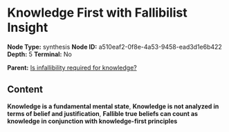 # Knowledge First with Fallibilist Insight

**Node Type:** synthesis
**Node ID:** a510eaf2-0f8e-4a53-9458-ead3d1e6b422
**Depth:** 5
**Terminal:** No

**Parent:** [Is infallibility required for knowledge?](is-infallibility-required-for-knowledge-antithesis-e3f8825a-dfa3-4574-98ff-0fc557159649.md)

## Content

**Knowledge is a fundamental mental state**, **Knowledge is not analyzed in terms of belief and justification**, **Fallible true beliefs can count as knowledge in conjunction with knowledge-first principles**
